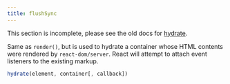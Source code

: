 ```yaml
---
title: flushSync
---
```


<Wip>

This section is incomplete, please see the old docs for [hydrate](https://reactjs.org/docs/react-dom.html#hydrate).

</Wip>


<Intro>

Same as `render()`, but is used to hydrate a container whose HTML contents were rendered by `react-dom/server`. React will attempt to attach event listeners to the existing markup.

```js
hydrate(element, container[, callback])
```

</Intro>
